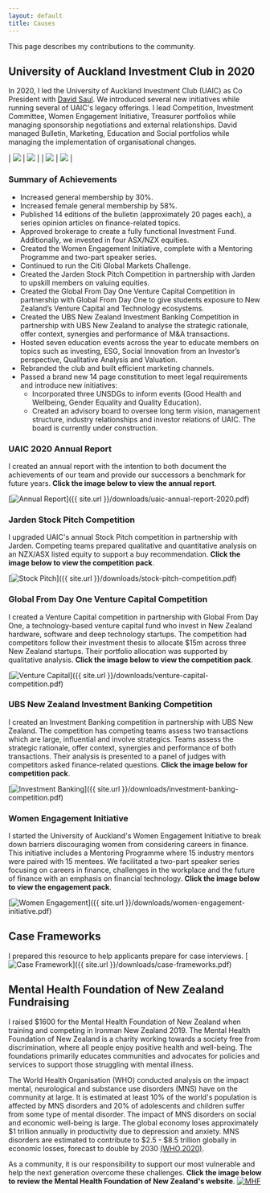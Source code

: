 ```yaml
---
layout: default
title: Causes
---
```

This page describes my contributions to the community.

## **University of Auckland Investment Club in 2020** ##

In 2020, I led the University of Auckland Investment Club (UAIC) as Co President with [David Saul](https://www.linkedin.com/in/davidrjsaul/). We introduced several new initiatives while running several of UAIC's legacy offerings. I lead Competition, Investment Committee, Women Engagement Initiative, Treasurer portfolios while managing sponsorship negotiations and external relationships. David managed Bulletin, Marketing, Education and Social portfolios while managing the implementation of organisational changes.

| ![](/assets/images/uaic-3.jpg) | ![](/assets/images/uaic-4.jpg) |
| ![](/assets/images/uaic-1.jpg) | ![](/assets/images/uaic-2.jpg) |

### **Summary of Achievements** ###

* Increased general membership by 30%.
* Increased female general membership by 58%.
* Published 14 editions of the bulletin (approximately 20 pages each), a series opinion articles on finance-related topics.
* Approved brokerage to create a fully functional Investment Fund. Additionally, we invested in four ASX/NZX equities.
* Created the Women Engagement Initiative, complete with a Mentoring Programme and two-part speaker series.
* Continued to run the Citi Global Markets Challenge.
* Created the Jarden Stock Pitch Competition in partnership with Jarden to upskill members on valuing equities.
* Created the Global From Day One Venture Capital Competition in partnership with Global From Day One to give students exposure to New Zealand’s Venture Capital and Technology ecosystems.
* Created the UBS New Zealand Investment Banking Competition in partnership with UBS New Zealand to analyse the strategic rationale, offer context, synergies and performance of M&A transactions.
* Hosted seven education events across the year to educate members on topics such as investing, ESG, Social Innovation from an Investor’s perspective, Qualitative Analysis and Valuation.
* Rebranded the club and built efficient marketing channels.
* Passed a brand new 14 page constitution to meet legal requirements and introduce new initiatives:
    * Incorporated three UNSDGs to inform events (Good Health and Wellbeing, Gender Equality and Quality Education).
    * Created an advisory board to oversee long term vision, management structure, industry relationships and investor relations of UAIC. The board is currently under construction.

### **UAIC 2020 Annual Report** ###
I created an annual report with the intention to both document the achievements of our team and provide our successors a benchmark for future years. **Click the image below to view the annual report**.

[![Annual Report](/assets/images/ar.png)]({{ site.url }}/downloads/uaic-annual-report-2020.pdf)

### **Jarden Stock Pitch Competition** ###
I upgraded UAIC's annual Stock Pitch competition in partnership with Jarden. Competing teams prepared qualitative and
quantitative analysis on an NZX/ASX listed equity to support a buy recommendation. **Click the image below to view the competition pack**.

[![Stock Pitch](/assets/images/jsp.png)]({{ site.url }}/downloads/stock-pitch-competition.pdf)

### **Global From Day One Venture Capital Competition** ###
I created a Venture Capital competition in partnership with Global From Day One, a technology-based venture capital fund who invest in New Zealand hardware, software and deep technology startups. The competition had competitors follow their investment thesis to allocate $15m across three New Zealand startups. Their portfolio allocation was supported by qualitative analysis. **Click the image below to view the competition pack**.

[![Venture Capital](/assets/images/VC.png)]({{ site.url }}/downloads/venture-capital-competition.pdf)

### **UBS New Zealand Investment Banking Competition** ###
I created an Investment Banking competition in partnership with UBS New Zealand. The competition has competing teams assess two transactions which are large, influential and involve strategics. Teams assess the strategic rationale, offer context, synergies and performance of both transactions. Their analysis is presented to a panel of judges with competitors asked finance-related questions. **Click the image below for competition pack**.

[![Investment Banking](/assets/images/IB.png)]({{ site.url }}/downloads/investment-banking-competition.pdf)

### **Women Engagement Initiative** ###

I started the University of Auckland's Women Engagement Initiative to break down barriers discouraging women from considering careers in finance. This initiative includes a Mentoring Programme where 15 industry mentors were paired with 15 mentees. We facilitated a two-part speaker series focusing on careers in finance, challenges in the workplace and the future of finance with an emphasis on financial technology. **Click the image below to view the engagement pack**.

[![Women Engagement](/assets/images/wei.png)]({{ site.url }}/downloads/women-engagement-initiative.pdf)

## **Case Frameworks** ##
I prepared this resource to help applicants prepare for case interviews.
[![Case Framework](/assets/images/case-frameworks.png)]({{ site.url }}/downloads/case-frameworks.pdf)


## **Mental Health Foundation of New Zealand Fundraising** ##

I raised $1600 for the Mental Health Foundation of New Zealand when training and competing in Ironman New Zealand 2019. The Mental Health Foundation of New Zealand is a charity working towards a society free from discrimination, where all people enjoy positive health and well-being. The foundations primarily educates communities and advocates for policies and services to support those struggling with mental illness.

The World Health Organisation (WHO) conducted analysis on the impact mental, neurological and substance use disorders (MNS) have on the community at large. It is estimated at least 10% of the world's population is affected by MNS disorders and 20% of adolescents and children suffer from some type of mental disorder. The impact of MNS disorders on social and economic well-being is large. The global economy loses approximately $1 trillion annually in productivity due to depression and anxiety. MNS disorders are estimated to contribute to $2.5 - $8.5 trillion globally in economic losses, forecast to double by 2030 [(WHO,2020)](https://www.worldbank.org/en/topic/mental-health).

As a community, it is our responsibility to support our most vulnerable and help the next generation overcome these challenges. **Click the image below to review the Mental Health Foundation of New Zealand's website**.
[![MHF](/assets/images/mental-health-foundation.png)](https://www.mentalhealth.org.nz/)


